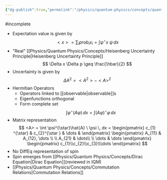```yaml
---
{"dg-publish":true,"permalink":"/physics/quantum-physics/concepts/quantum-mechanics-in-a-nutshell/"}
---
```


#incomplete 
- Expectation value is given by 
$$
<x> = \sum_{i} prob_{i} x_{i} = \int \psi^{\star } x \ \psi \, dx 
$$
- "Real" [[Physics/Quantum Physics/Concepts/Heisenberg Uncertainty Principle\|Heisenberg Uncertainty Principle]]
$$
\Delta x \Delta p \geq \frac{\hbar}{2}
$$
- Uncertainty is given by 
$$
\Delta A^{2}= <A^{2}> - <A>^{2}
$$
- Hermitian Operators
	- Operators linked to [[observable\|observable]]s
	- Eigenfunctions orthogonal 
	- Form complete set
$$
\int \varphi^{\star}(A\varphi) \, dx = \int (A\varphi)^{\star } \varphi \, dx 
$$
- Matrix representation
$$
<A> = \int \psi^{\star}\hat{A} \ \psi \, dx = \begin{pmatrix}
c_{1} ^{\star} & c_{2}^{\star } & \dots  & 
\end{pmatrix} 
\begin{pmatrix}
A_{11} & A_{12}, \dots \\  \\
A_{21}  &  \dots\\ \\
\dots  & \dots
\end{pmatrix}
\begin{pmatrix}
c_{1}\\c_{2}\\c_{3}\\\dots
\end{pmatrix}
$$
- No DiffEq representation of spin 
- Spin emerges from [[Physics/Quantum Physics/Concepts/Dirac Equation\|Dirac Equation]](reviewed in IQM)
- [[Physics/Quantum Physics/Concepts/Commutation Relations\|Commutation Relations]]